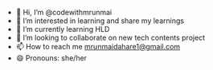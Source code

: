 - 👋 Hi, I’m @codewithmrunmai
- 👀 I’m interested in learning and share my learnings
- 🌱 I’m currently learning HLD 
- 💞️ I’m looking to collaborate on new tech contents project
- 📫 How to reach me mrunmaidahare1@gmail.com
- 😄 Pronouns: she/her

<!---
codewithmrunmai/codewithmrunmai is a ✨ special ✨ repository because its `README.md` (this file) appears on your GitHub profile.
You can click the Preview link to take a look at your changes.
--->
